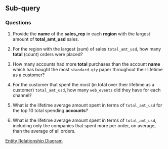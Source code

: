 ## Sub-query

### Questions

1. Provide the <b>name</b> of the <b>sales_rep</b> in each <b>region</b> with the largest amount of <b>total_amt_usd</b> sales.

2. For the region with the largest (sum) of sales ```total_amt_usd```, how many <b>total</b> (count) orders were placed? 

3. How many accounts had more <b>total</b> purchases than the account <b>name</b> which has bought the most ```standard_qty``` paper throughout their lifetime as a customer? 

4. For the customer that spent the most (in total over their lifetime as a customer) ```total_amt_usd```, how many ```web_events``` did they have for each channel?

5. What is the lifetime average amount spent in terms of ```total_amt_usd``` for the top 10 total spending <b>accounts</b>?

6. What is the lifetime average amount spent in terms of ```total_amt_usd```, including only the companies that spent more per order, on average, than the average of all orders.

[Entity Relationship Diagram](https://user-images.githubusercontent.com/122201501/216366555-d9a100f4-a9bf-4bba-b92d-9ce6c1c4a030.png)
